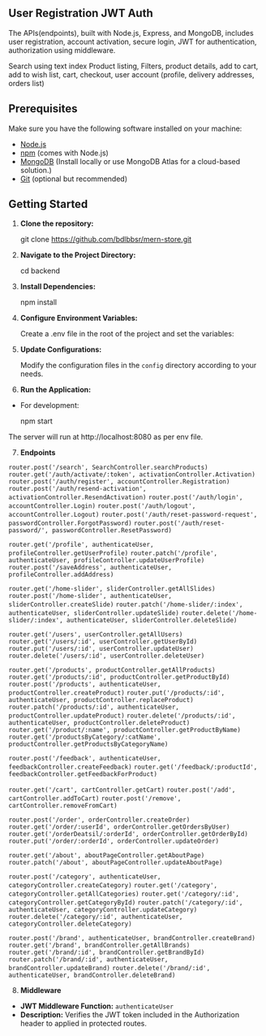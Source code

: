 ## User Registration JWT Auth

The APIs(endpoints), built with Node.js, Express, and MongoDB, includes 
user registration, 
account activation, 
secure login,
JWT for authentication,
authorization using middleware.

Search using text index
Product listing,
Filters,
product details,
add to cart,
add to wish list,
cart,
checkout,
user account (profile, delivery addresses, orders list)


## Prerequisites

Make sure you have the following software installed on your machine:

- [Node.js](https://nodejs.org/)  
- [npm](https://www.npmjs.com/) (comes with Node.js)
- [MongoDB](https://www.mongodb.com/) (Install locally or use MongoDB Atlas for a cloud-based solution.)
- [Git](https://git-scm.com/) (optional but recommended)

## Getting Started

1. **Clone the repository:**

   git clone https://github.com/bdlbbsr/mern-store.git


2. **Navigate to the Project Directory:**

   cd backend


3. **Install Dependencies:**

   npm install


4. **Configure Environment Variables:**

   Create a .env file in the root of the project and set the variables:

5. **Update Configurations:**

   Modify the configuration files in the `config` directory according to your needs.


6. **Run the Application:**

- For development:

  npm start

The server will run at http://localhost:8080 as per env file.

7. **Endpoints**

`router.post('/search', SearchController.searchProducts)`
`router.get('/auth/activate/:token', activationController.Activation)`
`router.post('/auth/register', accountController.Registration)`
`router.post('/auth/resend-activation', activationController.ResendActivation)`
`router.post('/auth/login', accountController.Login)`
`router.post('/auth/logout', accountController.Logout)`
`router.post('/auth/reset-password-request', passwordController.ForgotPassword)`
`router.post('/auth/reset-password/', passwordController.ResetPassword)`

`router.get('/profile', authenticateUser, profileController.getUserProfile)`
`router.patch('/profile', authenticateUser, profileController.updateUserProfile)`
`router.post('/saveAddress', authenticateUser, profileController.addAddress)`

`router.get('/home-slider', sliderController.getAllSlides)`
`router.post('/home-slider', authenticateUser, sliderController.createSlide)`
`router.patch('/home-slider/:index', authenticateUser, sliderController.updateSlide)`
`router.delete('/home-slider/:index', authenticateUser, sliderController.deleteSlide)`

`router.get('/users', userController.getAllUsers)`
`router.get('/users/:id', userController.getUserById)`
`router.put('/users/:id', userController.updateUser)`
`router.delete('/users/:id', userController.deleteUser)`

`router.get('/products', productController.getAllProducts)`
`router.get('/products/:id', productController.getProductById)`
`router.post('/products', authenticateUser, productController.createProduct)`
`router.put('/products/:id', authenticateUser, productController.replaceProduct)`
`router.patch('/products/:id', authenticateUser, productController.updateProduct)`
`router.delete('/products/:id', authenticateUser, productController.deleteProduct)`
`router.get('/product/:name', productController.getProductByName)`
`router.get('/productsByCategory/:catName', productController.getProductsByCategoryName)`

`router.post('/feedback', authenticateUser, feedbackController.createFeedback)`
`router.get('/feedback/:productId', feedbackController.getFeedbackForProduct)`

`router.get('/cart', cartController.getCart)`
`router.post('/add', cartController.addToCart)`
`router.post('/remove', cartController.removeFromCart)`

`router.post('/order', orderController.createOrder)`
`router.get('/order/:userId', orderController.getOrdersByUser)`
`router.get('/orderDeatsil/:orderId', orderController.getOrderById)`
`router.put('/order/:orderId', orderController.updateOrder)`

`router.get('/about', aboutPageController.getAboutPage)`
`router.patch('/about', aboutPageController.updateAboutPage)`

`router.post('/category', authenticateUser, categoryController.createCategory)`
`router.get('/category', categoryController.getAllCategories)`
`router.get('/category/:id', categoryController.getCategoryById)`
`router.patch('/category/:id', authenticateUser, categoryController.updateCategory)`
`router.delete('/category/:id', authenticateUser, categoryController.deleteCategory)`

`router.post('/brand', authenticateUser, brandController.createBrand)`
`router.get('/brand', brandController.getAllBrands)`
`router.get('/brand/:id', brandController.getBrandById)`
`router.patch('/brand/:id', authenticateUser, brandController.updateBrand)`
`router.delete('/brand/:id', authenticateUser, brandController.deleteBrand)`

8. **Middleware**

- **JWT Middleware Function:** `authenticateUser`
- **Description:** Verifies the JWT token included in the Authorization header to applied in protected routes.

